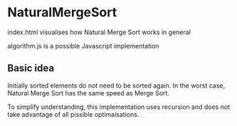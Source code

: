 # NaturalMergeSort

index.html visualises how Natural Merge Sort works in general

algorithm.js is a possible Javascript implementation

## Basic idea
Initially sorted elements do not need to be sorted again.
In the worst case, Natural Merge Sort has the same speed as Merge Sort.

To simplify understanding, this implementation uses recursion
and does not take advantage of all pissible optimaísations.
